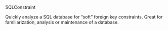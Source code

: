 SQLConstraint

Quickly analyze a SQL database for “soft” foreign key constraints. Great for familiarization, analysis or maintenance of a database.
